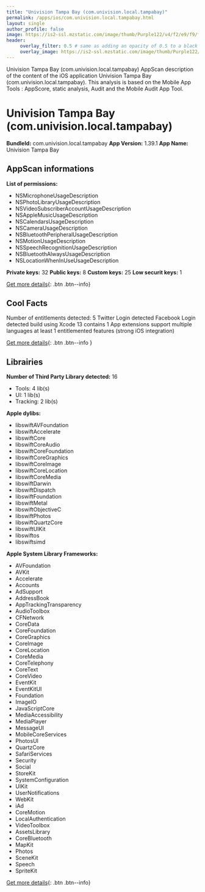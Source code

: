 ```yaml
---
title: "Univision Tampa Bay (com.univision.local.tampabay)"
permalink: /apps/ios/com.univision.local.tampabay.html
layout: single
author_profile: false
image: https://is2-ssl.mzstatic.com/image/thumb/Purple122/v4/f2/e9/f9/f2e9f93b-37cb-57c9-03b7-39636e9551aa/AppIcon-0-0-1x_U007emarketing-0-0-0-7-0-0-sRGB-0-0-0-GLES2_U002c0-512MB-85-220-0-0.png/512x512bb.jpg
header: 
     overlay_filter: 0.5 # same as adding an opacity of 0.5 to a black background
     overlay_image: https://is2-ssl.mzstatic.com/image/thumb/Purple122/v4/f2/e9/f9/f2e9f93b-37cb-57c9-03b7-39636e9551aa/AppIcon-0-0-1x_U007emarketing-0-0-0-7-0-0-sRGB-0-0-0-GLES2_U002c0-512MB-85-220-0-0.png/512x512bb.jpg
---
```

Univision Tampa Bay (com.univision.local.tampabay) AppScan description of the content of the iOS application Univision Tampa Bay (com.univision.local.tampabay). This analysis is based on the Mobile App Tools : AppScore, static analysis, Audit and the Mobile Audit App Tool.

# Univision Tampa Bay (com.univision.local.tampabay)

**BundleId:** com.univision.local.tampabay
**App Version:** 1.39.1
**App Name:** Univision Tampa Bay


## AppScan informations 

**List of permissions:** 
- NSMicrophoneUsageDescription
- NSPhotoLibraryUsageDescription
- NSVideoSubscriberAccountUsageDescription
- NSAppleMusicUsageDescription
- NSCalendarsUsageDescription
- NSCameraUsageDescription
- NSBluetoothPeripheralUsageDescription
- NSMotionUsageDescription
- NSSpeechRecognitionUsageDescription
- NSBluetoothAlwaysUsageDescription
- NSLocationWhenInUseUsageDescription
  
  
**Private keys:** 32
**Public keys:** 8
**Custom keys:** 25
**Low securit keys:** 1
  
[Get more details](/pricing.html){: .btn .btn--info}

## Cool Facts

Number of entitlements detected: 5
Twitter Login detected
Facebook Login detected
build using Xcode 13
contains 1 App extensions
support multiple languages
at least 1 entitlemented features (strong iOS integration)
  
[Get more details](/pricing.html){: .btn .btn--info }

## Librairies 
**Number of Third Party Library detected:** 16
- Tools: 4 lib(s)
- UI: 1 lib(s)
- Tracking: 2 lib(s)


**Apple dylibs:**
- libswiftAVFoundation
- libswiftAccelerate
- libswiftCore
- libswiftCoreAudio
- libswiftCoreFoundation
- libswiftCoreGraphics
- libswiftCoreImage
- libswiftCoreLocation
- libswiftCoreMedia
- libswiftDarwin
- libswiftDispatch
- libswiftFoundation
- libswiftMetal
- libswiftObjectiveC
- libswiftPhotos
- libswiftQuartzCore
- libswiftUIKit
- libswiftos
- libswiftsimd


**Apple System Library Frameworks:**
- AVFoundation
- AVKit
- Accelerate
- Accounts
- AdSupport
- AddressBook
- AppTrackingTransparency
- AudioToolbox
- CFNetwork
- CoreData
- CoreFoundation
- CoreGraphics
- CoreImage
- CoreLocation
- CoreMedia
- CoreTelephony
- CoreText
- CoreVideo
- EventKit
- EventKitUI
- Foundation
- ImageIO
- JavaScriptCore
- MediaAccessibility
- MediaPlayer
- MessageUI
- MobileCoreServices
- PhotosUI
- QuartzCore
- SafariServices
- Security
- Social
- StoreKit
- SystemConfiguration
- UIKit
- UserNotifications
- WebKit
- iAd
- CoreMotion
- LocalAuthentication
- VideoToolbox
- AssetsLibrary
- CoreBluetooth
- MapKit
- Photos
- SceneKit
- Speech
- SpriteKit


  
[Get more details](/pricing.html){: .btn .btn--info}

